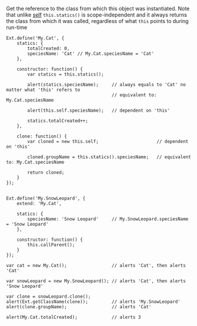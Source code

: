 Get the reference to the class from which this object was instantiated. Note that unlike
<a href="#!/api/Ext.Base-property-self" rel="Ext.Base-property-self" class="docClass" id="ext-gen1639">self</a>
`this.statics()` is scope-independent and it always returns the class from which it was called, regardless of what
`this` points to during run-time

    Ext.define('My.Cat', {
        statics: {
            totalCreated: 0,
            speciesName: 'Cat' // My.Cat.speciesName = 'Cat'
        },

        constructor: function() {
            var statics = this.statics();

            alert(statics.speciesName);     // always equals to 'Cat' no matter what 'this' refers to
                                            // equivalent to: My.Cat.speciesName

            alert(this.self.speciesName);   // dependent on 'this'

            statics.totalCreated++;
        },

        clone: function() {
            var cloned = new this.self;                      // dependent on 'this'

            cloned.groupName = this.statics().speciesName;   // equivalent to: My.Cat.speciesName

            return cloned;
        }
    });


    Ext.define('My.SnowLeopard', {
        extend: 'My.Cat',

        statics: {
            speciesName: 'Snow Leopard'     // My.SnowLeopard.speciesName = 'Snow Leopard'
        },

        constructor: function() {
            this.callParent();
        }
    });

    var cat = new My.Cat();                 // alerts 'Cat', then alerts 'Cat'

    var snowLeopard = new My.SnowLeopard(); // alerts 'Cat', then alerts 'Snow Leopard'

    var clone = snowLeopard.clone();
    alert(Ext.getClassName(clone));         // alerts 'My.SnowLeopard'
    alert(clone.groupName);                 // alerts 'Cat'

    alert(My.Cat.totalCreated);             // alerts 3


